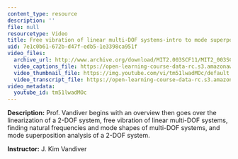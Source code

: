 ```yaml
---
content_type: resource
description: ''
file: null
resourcetype: Video
title: Free vibration of linear multi-DOF systems-intro to mode superposition
uid: 7e1c0b61-672b-d47f-edb5-1e3398ca951f
video_files:
  archive_url: http://www.archive.org/download/MIT2.003SCF11/MIT2_003SCF11_lec23_300k.mp4
  video_captions_file: https://open-learning-course-data-rc.s3.amazonaws.com/2-003sc-engineering-dynamics-fall-2011/62bba0e501945727820cc34c13449cee_tm51lwadMOc.vtt
  video_thumbnail_file: https://img.youtube.com/vi/tm51lwadMOc/default.jpg
  video_transcript_file: https://open-learning-course-data-rc.s3.amazonaws.com/2-003sc-engineering-dynamics-fall-2011/83269061127a399c35449c39bb5ca940_tm51lwadMOc.pdf
video_metadata:
  youtube_id: tm51lwadMOc
---
```


**Description:** Prof. Vandiver begins with an overview then goes over the linearization of a 2-DOF system, free vibration of linear multi-DOF systems, finding natural frequencies and mode shapes of multi-DOF systems, and mode superposition analysis of a 2-DOF system.

**Instructor:** J. Kim Vandiver